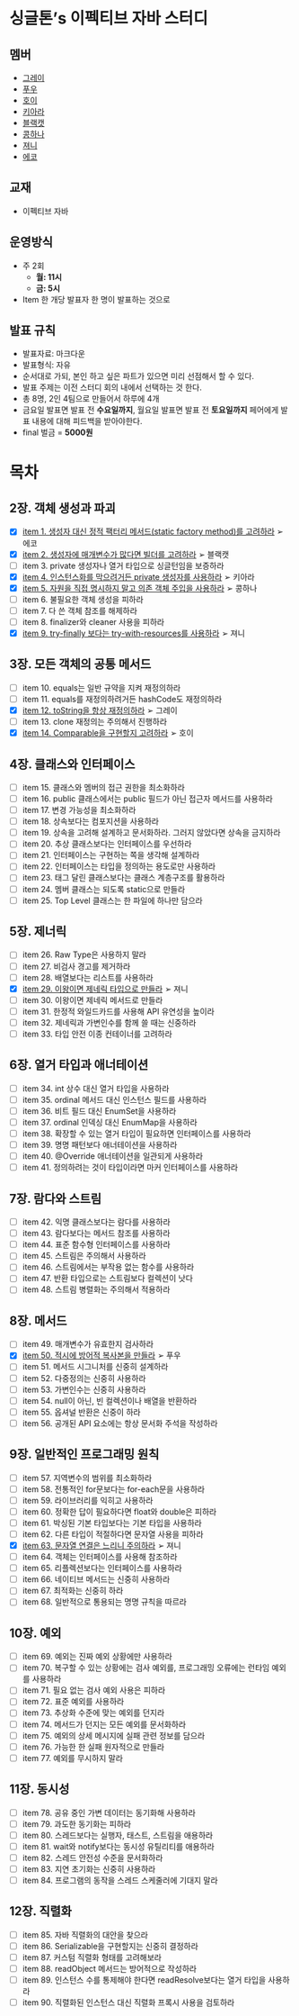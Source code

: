# 싱글톤’s 이펙티브 자바 스터디

## 멤버

- [그레이](신비한%20크루%20사전/그레이)
- [푸우](신비한%20크루%20사전/푸우)
- [호이](신비한%20크루%20사전/호이)
- [키아라](신비한%20크루%20사전/키아라)
- [블랙캣](신비한%20크루%20사전/블랙캣)
- [콩하나](신비한%20크루%20사전/콩하나)
- [져니](신비한%20크루%20사전/져니)
- [에코](신비한%20크루%20사전/에코)

## 교재

- 이펙티브 자바

## 운영방식

- 주 2회
    - **월: 11시**
    - **금: 5시**
- Item 한 개당 발표자 한 명이 발표하는 것으로

## 발표 규칙

- 발표자료: 마크다운
- 발표형식: 자유
- 순서대로 가되, 본인 하고 싶은 파트가 있으면 미리 선점해서 할 수 있다.
- 발표 주제는 이전 스터디 회의 내에서 선택하는 것 한다.
- 총 8명, 2인 4팀으로 만들어서 하루에 4개
- 금요일 발표면 발표 전 **수요일까지**, 월요일 발표면 발표 전 **토요일까지** 페어에게 발표 내용에 대해 피드백을 받아야한다.
- final 벌금 =  **5000원**

# 목차

## 2장. 객체 생성과 파괴

- [x]  [item 1. 생성자 대신 정적 팩터리 메서드(static factory method)를 고려하라](내용%20정리/2장/item_01) ➢ 에코
- [x]  [item 2. 생성자에 매개변수가 많다면 빌더를 고려하라](내용%20정리/2장/item_02) ➢ 블랙캣
- [ ]  item 3. private 생성자나 열거 타입으로 싱글턴임을 보증하라
- [x]  [item 4. 인스턴스화를 막으려거든 private 생성자를 사용하라](내용%20정리/2장/item_04) ➢ 키아라
- [x]  [item 5. 자원을 직접 명시하지 말고 의존 객체 주입을 사용하라](내용%20정리/2장/item_05) ➢ 콩하나
- [ ]  item 6. 불필요한 객체 생성을 피하라
- [ ]  item 7. 다 쓴 객체 참조를 해제하라
- [ ]  item 8. finalizer와 cleaner 사용을 피하라
- [x]  [item 9. try-finally 보다는 try-with-resources를 사용하라](내용%20정리/2장/item_09) ➢ 져니

## 3장. 모든 객체의 공통 메서드

- [ ]  item 10. equals는 일반 규약을 지켜 재정의하라
- [ ]  item 11. equals를 재정의하려거든 hashCode도 재정의하라
- [x]  [item 12. toString을 항상 재정의하라](내용%20정리/3장/item_12) ➢ 그레이
- [ ]  item 13. clone 재정의는 주의해서 진행하라
- [x]  [item 14. Comparable을 구현할지 고려하라](내용%20정리/3장/item_14) ➢ 호이

## 4장. 클래스와 인터페이스

- [ ]  item 15. 클래스와 멤버의 접근 권한을 최소화하라
- [ ]  item 16. public 클래스에서는 public 필드가 아닌 접근자 메서드를 사용하라
- [ ]  item 17. 변경 가능성을 최소화하라
- [ ]  item 18. 상속보다는 컴포지션을 사용하라
- [ ]  item 19. 상속을 고려해 설계하고 문서화하라. 그러지 않았다면 상속을 금지하라
- [ ]  item 20. 추상 클래스보다는 인터페이스를 우선하라
- [ ]  item 21. 인터페이스는 구현하는 쪽을 생각해 설계하라
- [ ]  item 22. 인터페이스는 타입을 정의하는 용도로만 사용하라
- [ ]  item 23. 태그 달린 클래스보다는 클래스 계층구조를 활용하라
- [ ]  item 24. 멤버 클래스는 되도록 static으로 만들라
- [ ]  item 25. Top Level 클래스는 한 파일에 하나만 담으라

## 5장. 제너릭

- [ ]  item 26. Raw Type은 사용하지 말라
- [ ]  item 27. 비검사 경고를 제거하라
- [ ]  item 28. 배열보다는 리스트를 사용하라
- [x]  [item 29. 이왕이면 제네릭 타입으로 만들라](내용%20정리/5장/item_29) ➢ 져니
- [ ]  item 30. 이왕이면 제네릭 메서드로 만들라
- [ ]  item 31. 한정적 와일드카드를 사용해 API 유연성을 높이라
- [ ]  item 32. 제네릭과 가변인수를 함께 쓸 때는 신중하라
- [ ]  item 33. 타입 안전 이종 컨테이너를 고려하라

## 6장. 열거 타입과 애너테이션

- [ ]  item 34. int 상수 대신 열거 타입을 사용하라
- [ ]  item 35. ordinal 메서드 대신 인스턴스 필드를 사용하라
- [ ]  item 36. 비트 필드 대신 EnumSet을 사용하라
- [ ]  item 37. ordinal 인덱싱 대신 EnumMap을 사용하라
- [ ]  item 38. 확장할 수 있는 열거 타입이 필요하면 인터페이스를 사용하라
- [ ]  item 39. 명명 패턴보다 애너테이션을 사용하라
- [ ]  item 40. @Override 애너테이션을 일관되게 사용하라
- [ ]  item 41. 정의하려는 것이 타입이라면 마커 인터페이스를 사용하라

## 7장. 람다와 스트림

- [ ]  item 42. 익명 클래스보다는 람다를 사용하라
- [ ]  item 43. 람다보다는 메서드 참조를 사용하라
- [ ]  item 44. 표준 함수형 인터페이스를 사용하라
- [ ]  item 45. 스트림은 주의해서 사용하라
- [ ]  item 46. 스트림에서는 부작용 없는 함수를 사용하라
- [ ]  item 47. 반환 타입으로는 스트림보다 컬렉션이 낫다
- [ ]  item 48. 스트림 병렬화는 주의해서 적용하라

## 8장. 메서드

- [ ]  item 49. 매개변수가 유효한지 검사하라
- [x]  [item 50. 적시에 방어적 복사본을 만들라](내용%20정리/8장/item_50) ➢ 푸우
- [ ]  item 51. 메서드 시그니처를 신중히 설계하라
- [ ]  item 52. 다중정의는 신중히 사용하라
- [ ]  item 53. 가변인수는 신중히 사용하라
- [ ]  item 54. null이 아닌, 빈 컬렉션이나 배열을 반환하라
- [ ]  item 55. 옵셔널 반환은 신중이 하라
- [ ]  item 56. 공개된 API 요소에는 항상 문서화 주석을 작성하라

## 9장. 일반적인 프로그래밍 원칙

- [ ]  item 57. 지역변수의 범위를 최소화하라
- [ ]  item 58. 전통적인 for문보다는 for-each문을 사용하라
- [ ]  item 59. 라이브러리를 익히고 사용하라
- [ ]  item 60. 정확한 답이 필요하다면 float와 double은 피하라
- [ ]  item 61. 박싱된 기본 타입보다는 기본 타입을 사용하라
- [ ]  item 62. 다른 타입이 적절하다면 문자열 사용을 피하라
- [x]  [item 63. 문자열 연결은 느리니 주의하라](내용%20정리/9장/item_63) ➢ 져니
- [ ]  item 64. 객체는 인터페이스를 사용해 참조하라
- [ ]  item 65. 리플렉션보다는 인터페이스를 사용하라
- [ ]  item 66. 네이티브 메서드는 신중히 사용하라
- [ ]  item 67. 최적화는 신중히 하라
- [ ]  item 68. 일반적으로 통용되는 명명 규칙을 따르라

## 10장. 예외

- [ ]  item 69. 예외는 진짜 예외 상황에만 사용하라
- [ ]  item 70. 복구할 수 있는 상황에는 검사 예외를, 프로그래밍 오류에는 런타임 예외를 사용하라
- [ ]  item 71. 필요 없는 검사 예외 사용은 피하라
- [ ]  item 72. 표준 예외를 사용하라
- [ ]  item 73. 추상화 수준에 맞는 예외를 던지라
- [ ]  item 74. 메서드가 던지는 모든 예외를 문서화하라
- [ ]  item 75. 예외의 상세 메시지에 실패 관련 정보를 담으라
- [ ]  item 76. 가능한 한 실패 원자적으로 만들라
- [ ]  item 77. 예외를 무시하지 말라

## 11장. 동시성

- [ ]  item 78. 공유 중인 가변 데이터는 동기화해 사용하라
- [ ]  item 79. 과도한 동기화는 피하라
- [ ]  item 80. 스레드보다는 실행자, 태스트, 스트림을 애용하라
- [ ]  item 81. wait와 notify보다는 동시성 유틸리티를 애용하라
- [ ]  item 82. 스레드 안전성 수준을 문서화하라
- [ ]  item 83. 지연 초기화는 신중히 사용하라
- [ ]  item 84. 프로그램의 동작을 스레드 스케줄러에 기대지 말라

## 12장. 직렬화

- [ ]  item 85. 자바 직렬화의 대안을 찾으라
- [ ]  item 86. Serializable을 구현할지는 신중히 결정하라
- [ ]  item 87. 커스텀 직렬화 형태를 고려해보라
- [ ]  item 88. readObject 메서드는 방어적으로 작성하라
- [ ]  item 89. 인스턴스 수를 통제해야 한다면 readResolve보다는 열거 타입을 사용하라
- [ ]  item 90. 직렬화된 인스턴스 대신 직렬화 프록시 사용을 검토하라
